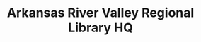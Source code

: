 ---
layout: repo
title: "Arkansas River Valley Regional Library HQ"
id: 1164
permalink: repos/1164/
---